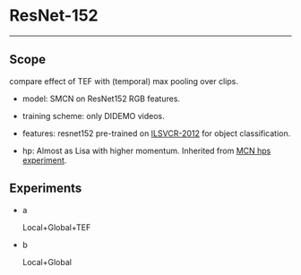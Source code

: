 # ResNet-152
___

## Scope

compare effect of TEF with (temporal) max pooling over clips.

- model: SMCN on ResNet152 RGB features.

- training scheme: only DIDEMO videos.

- features: resnet152 pre-trained on [ILSVCR-2012](http://www.image-net.org/challenges/LSVRC/2012/) for object classification.

- hp: Almost as Lisa with higher momentum. Inherited from [MCN hps experiment](#006.-MCN-pytorch).

## Experiments

- a 
  
  Local+Global+TEF

- b

  Local+Global